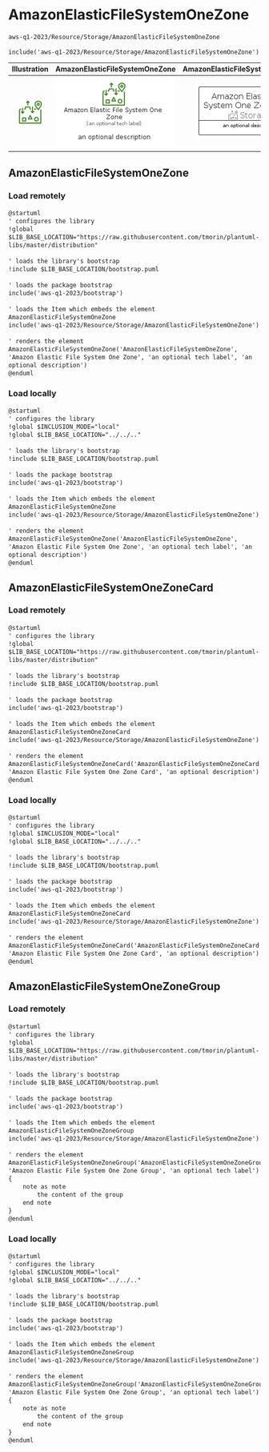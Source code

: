 # AmazonElasticFileSystemOneZone


```text
aws-q1-2023/Resource/Storage/AmazonElasticFileSystemOneZone
```

```text
include('aws-q1-2023/Resource/Storage/AmazonElasticFileSystemOneZone')
```



| Illustration | AmazonElasticFileSystemOneZone | AmazonElasticFileSystemOneZoneCard | AmazonElasticFileSystemOneZoneGroup |
| :---: | :---: | :---: | :---: |
| ![illustration for Illustration](../../../aws-q1-2023/Resource/Storage/AmazonElasticFileSystemOneZone.png) | ![illustration for AmazonElasticFileSystemOneZone](../../../aws-q1-2023/Resource/Storage/AmazonElasticFileSystemOneZone.Local.png) | ![illustration for AmazonElasticFileSystemOneZoneCard](../../../aws-q1-2023/Resource/Storage/AmazonElasticFileSystemOneZoneCard.Local.png) | ![illustration for AmazonElasticFileSystemOneZoneGroup](../../../aws-q1-2023/Resource/Storage/AmazonElasticFileSystemOneZoneGroup.Local.png) |




## AmazonElasticFileSystemOneZone

### Load remotely
```plantuml
@startuml
' configures the library
!global $LIB_BASE_LOCATION="https://raw.githubusercontent.com/tmorin/plantuml-libs/master/distribution"

' loads the library's bootstrap
!include $LIB_BASE_LOCATION/bootstrap.puml

' loads the package bootstrap
include('aws-q1-2023/bootstrap')

' loads the Item which embeds the element AmazonElasticFileSystemOneZone
include('aws-q1-2023/Resource/Storage/AmazonElasticFileSystemOneZone')

' renders the element
AmazonElasticFileSystemOneZone('AmazonElasticFileSystemOneZone', 'Amazon Elastic File System One Zone', 'an optional tech label', 'an optional description')
@enduml
```

### Load locally
```plantuml
@startuml
' configures the library
!global $INCLUSION_MODE="local"
!global $LIB_BASE_LOCATION="../../.."

' loads the library's bootstrap
!include $LIB_BASE_LOCATION/bootstrap.puml

' loads the package bootstrap
include('aws-q1-2023/bootstrap')

' loads the Item which embeds the element AmazonElasticFileSystemOneZone
include('aws-q1-2023/Resource/Storage/AmazonElasticFileSystemOneZone')

' renders the element
AmazonElasticFileSystemOneZone('AmazonElasticFileSystemOneZone', 'Amazon Elastic File System One Zone', 'an optional tech label', 'an optional description')
@enduml
```

## AmazonElasticFileSystemOneZoneCard

### Load remotely
```plantuml
@startuml
' configures the library
!global $LIB_BASE_LOCATION="https://raw.githubusercontent.com/tmorin/plantuml-libs/master/distribution"

' loads the library's bootstrap
!include $LIB_BASE_LOCATION/bootstrap.puml

' loads the package bootstrap
include('aws-q1-2023/bootstrap')

' loads the Item which embeds the element AmazonElasticFileSystemOneZoneCard
include('aws-q1-2023/Resource/Storage/AmazonElasticFileSystemOneZone')

' renders the element
AmazonElasticFileSystemOneZoneCard('AmazonElasticFileSystemOneZoneCard', 'Amazon Elastic File System One Zone Card', 'an optional description')
@enduml
```

### Load locally
```plantuml
@startuml
' configures the library
!global $INCLUSION_MODE="local"
!global $LIB_BASE_LOCATION="../../.."

' loads the library's bootstrap
!include $LIB_BASE_LOCATION/bootstrap.puml

' loads the package bootstrap
include('aws-q1-2023/bootstrap')

' loads the Item which embeds the element AmazonElasticFileSystemOneZoneCard
include('aws-q1-2023/Resource/Storage/AmazonElasticFileSystemOneZone')

' renders the element
AmazonElasticFileSystemOneZoneCard('AmazonElasticFileSystemOneZoneCard', 'Amazon Elastic File System One Zone Card', 'an optional description')
@enduml
```

## AmazonElasticFileSystemOneZoneGroup

### Load remotely
```plantuml
@startuml
' configures the library
!global $LIB_BASE_LOCATION="https://raw.githubusercontent.com/tmorin/plantuml-libs/master/distribution"

' loads the library's bootstrap
!include $LIB_BASE_LOCATION/bootstrap.puml

' loads the package bootstrap
include('aws-q1-2023/bootstrap')

' loads the Item which embeds the element AmazonElasticFileSystemOneZoneGroup
include('aws-q1-2023/Resource/Storage/AmazonElasticFileSystemOneZone')

' renders the element
AmazonElasticFileSystemOneZoneGroup('AmazonElasticFileSystemOneZoneGroup', 'Amazon Elastic File System One Zone Group', 'an optional tech label') {
    note as note
        the content of the group
    end note
}
@enduml
```

### Load locally
```plantuml
@startuml
' configures the library
!global $INCLUSION_MODE="local"
!global $LIB_BASE_LOCATION="../../.."

' loads the library's bootstrap
!include $LIB_BASE_LOCATION/bootstrap.puml

' loads the package bootstrap
include('aws-q1-2023/bootstrap')

' loads the Item which embeds the element AmazonElasticFileSystemOneZoneGroup
include('aws-q1-2023/Resource/Storage/AmazonElasticFileSystemOneZone')

' renders the element
AmazonElasticFileSystemOneZoneGroup('AmazonElasticFileSystemOneZoneGroup', 'Amazon Elastic File System One Zone Group', 'an optional tech label') {
    note as note
        the content of the group
    end note
}
@enduml
```


